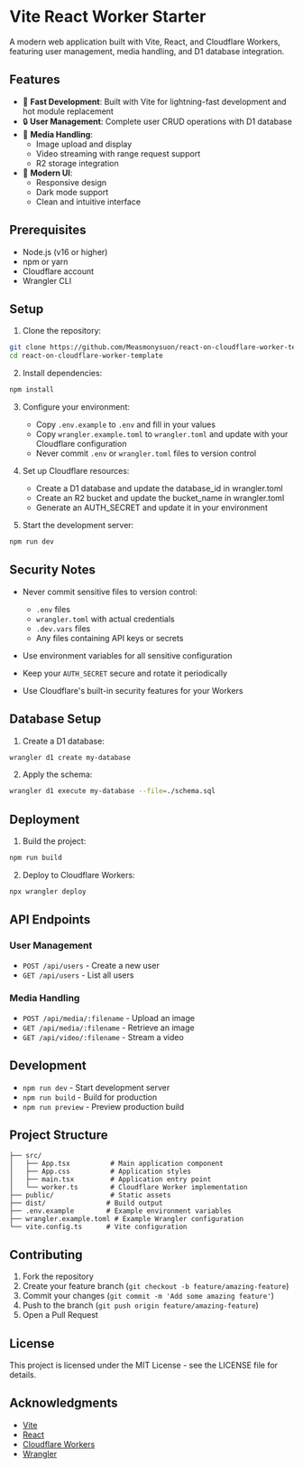 # Vite React Worker Starter

A modern web application built with Vite, React, and Cloudflare Workers, featuring user management, media handling, and D1 database integration.

## Features

- 🚀 **Fast Development**: Built with Vite for lightning-fast development and hot module replacement
- 🔒 **User Management**: Complete user CRUD operations with D1 database
- 📁 **Media Handling**: 
  - Image upload and display
  - Video streaming with range request support
  - R2 storage integration
- 🎨 **Modern UI**: 
  - Responsive design
  - Dark mode support
  - Clean and intuitive interface

## Prerequisites

- Node.js (v16 or higher)
- npm or yarn
- Cloudflare account
- Wrangler CLI

## Setup

1. Clone the repository:
```bash
git clone https://github.com/Measmonysuon/react-on-cloudflare-worker-template.git
cd react-on-cloudflare-worker-template
```

2. Install dependencies:
```bash
npm install
```

3. Configure your environment:
   - Copy `.env.example` to `.env` and fill in your values
   - Copy `wrangler.example.toml` to `wrangler.toml` and update with your Cloudflare configuration
   - Never commit `.env` or `wrangler.toml` files to version control

4. Set up Cloudflare resources:
   - Create a D1 database and update the database_id in wrangler.toml
   - Create an R2 bucket and update the bucket_name in wrangler.toml
   - Generate an AUTH_SECRET and update it in your environment

5. Start the development server:
```bash
npm run dev
```

## Security Notes

- Never commit sensitive files to version control:
  - `.env` files
  - `wrangler.toml` with actual credentials
  - `.dev.vars` files
  - Any files containing API keys or secrets

- Use environment variables for all sensitive configuration
- Keep your `AUTH_SECRET` secure and rotate it periodically
- Use Cloudflare's built-in security features for your Workers

## Database Setup

1. Create a D1 database:
```bash
wrangler d1 create my-database
```

2. Apply the schema:
```bash
wrangler d1 execute my-database --file=./schema.sql
```

## Deployment

1. Build the project:
```bash
npm run build
```

2. Deploy to Cloudflare Workers:
```bash
npx wrangler deploy
```

## API Endpoints

### User Management
- `POST /api/users` - Create a new user
- `GET /api/users` - List all users

### Media Handling
- `POST /api/media/:filename` - Upload an image
- `GET /api/media/:filename` - Retrieve an image
- `GET /api/video/:filename` - Stream a video

## Development

- `npm run dev` - Start development server
- `npm run build` - Build for production
- `npm run preview` - Preview production build

## Project Structure

```
├── src/
│   ├── App.tsx          # Main application component
│   ├── App.css          # Application styles
│   ├── main.tsx         # Application entry point
│   └── worker.ts        # Cloudflare Worker implementation
├── public/              # Static assets
├── dist/               # Build output
├── .env.example        # Example environment variables
├── wrangler.example.toml # Example Wrangler configuration
└── vite.config.ts      # Vite configuration
```

## Contributing

1. Fork the repository
2. Create your feature branch (`git checkout -b feature/amazing-feature`)
3. Commit your changes (`git commit -m 'Add some amazing feature'`)
4. Push to the branch (`git push origin feature/amazing-feature`)
5. Open a Pull Request

## License

This project is licensed under the MIT License - see the LICENSE file for details.

## Acknowledgments

- [Vite](https://vitejs.dev/)
- [React](https://reactjs.org/)
- [Cloudflare Workers](https://workers.cloudflare.com/)
- [Wrangler](https://developers.cloudflare.com/workers/wrangler/) 
